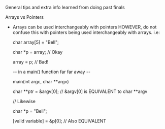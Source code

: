 General tips and extra info learned
from doing past finals

Arrays vs Pointers

- Arrays can be used interchangeably with pointers
HOWEVER, do not confuse this with pointers being used
interchangeably with arrays. i.e:

	char array[5] = "Bell";

	char *p = array;	// Okay 
	
	array = p; 			// Bad!

	-- in a main() function far far away --

	main(int argc, char **argv)

	char **ptr = &argv[0];	// &argv[0] is EQUIVALENT to char **argv

	// Likewise

	char *p = "Bell";

	[valid variable] = &p[0]; // Also EQUIVALENT

